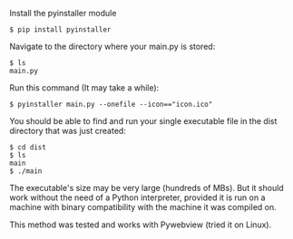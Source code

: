 Install the pyinstaller module

```
$ pip install pyinstaller
```

Navigate to the directory where your main.py is stored:

```
$ ls
main.py
```

Run this command (It may take a while):

```
$ pyinstaller main.py --onefile --icon=="icon.ico"
```

You should be able to find and run your single executable file in the dist directory that was just created:

```
$ cd dist
$ ls
main
$ ./main
```

The executable's size may be very large (hundreds of MBs). But it should work without the need of a Python interpreter, provided it is run on a machine with binary compatibility with the machine it was compiled on.

This method was tested and works with Pywebview (tried it on Linux).





